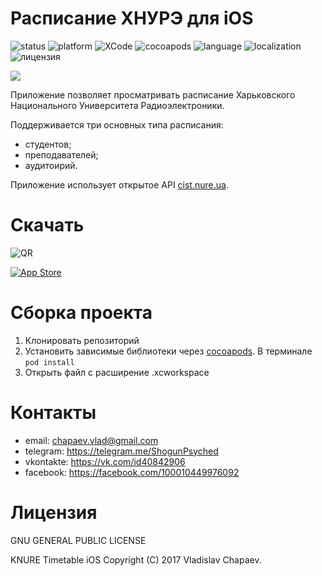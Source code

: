 # Расписание ХНУРЭ для iOS

![status](https://img.shields.io/badge/status-beta-orange.svg)
![platform](https://img.shields.io/badge/platform-iOS%208%2B-brightgreen.svg)
![XCode](https://img.shields.io/badge/XCode-8.1-brightgreen.svg)
![cocoapods](https://img.shields.io/badge/cocoapods-1.1.1-orange.svg)
![language](https://img.shields.io/badge/language-Objective--C-blue.svg)
![localization](https://img.shields.io/badge/localization-RU%2FENG-yellow.svg)
![лицензия](https://img.shields.io/badge/license-GPL-blue.svg)

![](https://pp.vk.me/c637421/v637421906/22936/Dh76dygoebI.jpg)

Приложение позволяет просматривать расписание Харьковского Национального Университета Радиоэлектроники.

Поддерживается три основных типа расписания:
- студентов;
- преподавателей;
- аудитоирий.

Приложение использует открытое API [cist.nure.ua](http://cist.nure.ua/ias/app/tt/f?p=778:900:2711409463572850::NO).

# Скачать

![QR](https://raw.githubusercontent.com/ShogunPhyched/KNURE-TimeTable/411335f3e6a6e6459f7e3606bb8d14cb49f9bbe8/KNURE%20TimeTable%20iOS/Images.xcassets/qr-code.imageset/qr-code.png)

[![App Store](https://pp.vk.me/c637119/v637119906/1f37f/roEWg3ZGNoU.jpg)](https://itunes.apple.com/us/app/knure-sked/id797074875?l=ru&ls=1&mt=8)
# Сборка проекта

1. Клонировать репозиторий
2. Установить зависимые библиотеки через [cocoapods](https://cocoapods.org/).  В терминале `pod install`
3. Открыть файл с расширение .xcworkspace

# Контакты
- email: chapaev.vlad@gmail.com
- telegram: https://telegram.me/ShogunPsyched
- vkontakte: https://vk.com/id40842906
- facebook: https://facebook.com/100010449976092

# Лицензия

GNU GENERAL PUBLIC LICENSE

KNURE Timetable iOS  Copyright (C) 2017 Vladislav Chapaev.
